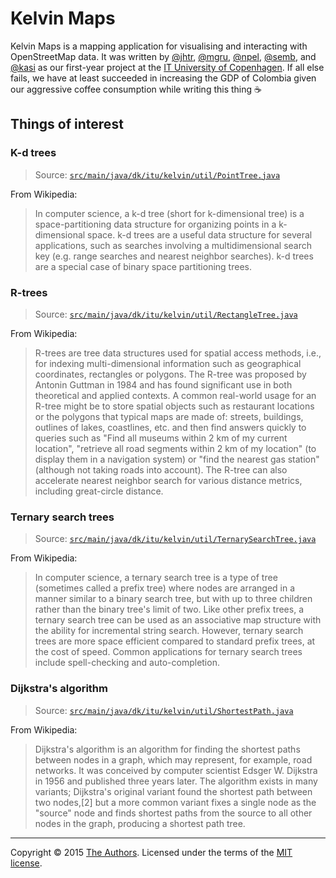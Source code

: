 Kelvin Maps
===========

Kelvin Maps is a mapping application for visualising and interacting with OpenStreetMap data. It was written by [@jhtr](https://github.itu.dk/jhtr), [@mgru](https://github.itu.dk/mgru), [@npel](https://github.itu.dk/npel), [@semb](https://github.itu.dk/semb), and [@kasi](https://github.itu.dk/kasi) as our first-year project at the [IT University of Copenhagen](http://itu.dk). If all else fails, we have at least succeeded in increasing the GDP of Colombia given our aggressive coffee consumption while writing this thing :coffee:

## Things of interest

### K-d trees

> Source: [`src/main/java/dk/itu/kelvin/util/PointTree.java`](src/main/java/dk/itu/kelvin/util/PointTree.java)

From Wikipedia:

> In computer science, a k-d tree (short for k-dimensional tree) is a space-partitioning data structure for organizing points in a k-dimensional space. k-d trees are a useful data structure for several applications, such as searches involving a multidimensional search key (e.g. range searches and nearest neighbor searches). k-d trees are a special case of binary space partitioning trees.

### R-trees

> Source: [`src/main/java/dk/itu/kelvin/util/RectangleTree.java`](src/main/java/dk/itu/kelvin/util/RectangleTree.java)

From Wikipedia:

> R-trees are tree data structures used for spatial access methods, i.e., for indexing multi-dimensional information such as geographical coordinates, rectangles or polygons. The R-tree was proposed by Antonin Guttman in 1984 and has found significant use in both theoretical and applied contexts. A common real-world usage for an R-tree might be to store spatial objects such as restaurant locations or the polygons that typical maps are made of: streets, buildings, outlines of lakes, coastlines, etc. and then find answers quickly to queries such as "Find all museums within 2 km of my current location", "retrieve all road segments within 2 km of my location" (to display them in a navigation system) or "find the nearest gas station" (although not taking roads into account). The R-tree can also accelerate nearest neighbor search for various distance metrics, including great-circle distance.

### Ternary search trees

> Source: [`src/main/java/dk/itu/kelvin/util/TernarySearchTree.java`](src/main/java/dk/itu/kelvin/util/TernarySearchTree.java)

From Wikipedia:

> In computer science, a ternary search tree is a type of tree (sometimes called a prefix tree) where nodes are arranged in a manner similar to a binary search tree, but with up to three children rather than the binary tree's limit of two. Like other prefix trees, a ternary search tree can be used as an associative map structure with the ability for incremental string search. However, ternary search trees are more space efficient compared to standard prefix trees, at the cost of speed. Common applications for ternary search trees include spell-checking and auto-completion.

### Dijkstra's algorithm

> Source: [`src/main/java/dk/itu/kelvin/util/ShortestPath.java`](src/main/java/dk/itu/kelvin/util/ShortestPath.java)

From Wikipedia:

> Dijkstra's algorithm is an algorithm for finding the shortest paths between nodes in a graph, which may represent, for example, road networks. It was conceived by computer scientist Edsger W. Dijkstra in 1956 and published three years later. The algorithm exists in many variants; Dijkstra's original variant found the shortest path between two nodes,[2] but a more common variant fixes a single node as the "source" node and finds shortest paths from the source to all other nodes in the graph, producing a shortest path tree.

---

Copyright &copy; 2015 [The Authors](https://github.itu.dk/gruppe-kelvin/kelvin-maps/graphs/contributors). Licensed under the terms of the [MIT license](LICENSE.md).

